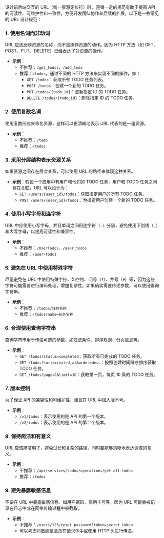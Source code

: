 设计前后端交互的 URL（统一资源定位符）时，遵循一定的规范有助于提高 API 的可读性、可维护性和一致性，方便开发团队协作和后续的扩展。以下是一些常见的 URL 设计规范：

### 1. 使用名词而非动词
URL 应该反映资源的名称，而不是操作资源的动作。因为 HTTP 方法（如 GET、POST、PUT、DELETE）已经表达了对资源的操作。
- **示例**：
    - 不推荐：`/get_todos`、`/add_todo`
    - 推荐：`/todos`，通过不同的 HTTP 方法来实现不同的操作，如：
        - `GET /todos`：获取所有 TODO 任务列表。
        - `POST /todos`：创建一个新的 TODO 任务。
        - `PUT /todos/{todo_id}`：更新指定 ID 的 TODO 任务。
        - `DELETE /todos/{todo_id}`：删除指定 ID 的 TODO 任务。

### 2. 使用复数名词
使用复数形式来命名资源，这样可以更清晰地表示 URL 代表的是一组资源。
- **示例**：
    - 不推荐：`/todo`
    - 推荐：`/todos`

### 3. 采用分层结构表示资源关系
如果资源之间存在层次关系，可以使用 URL 的路径来体现这种关系。
- **示例**：假设一个应用中有用户和他们的 TODO 任务，用户和 TODO 任务之间存在关联，URL 可以设计为：
    - `GET /users/{user_id}/todos`：获取指定用户的所有 TODO 任务。
    - `POST /users/{user_id}/todos`：为指定用户创建一个新的 TODO 任务。

### 4. 使用小写字母和连字符
URL 中应使用小写字母，并且单词之间用连字符（`-`）分隔，避免使用下划线（`_`）和大写字母，以提高可读性和兼容性。
- **示例**：
    - 不推荐：`/UserTodos`、`/user_todos`
    - 推荐：`/user-todos`

### 5. 避免在 URL 中使用特殊字符
尽量避免在 URL 中使用特殊字符，如空格、问号（`?`）、井号（`#`）等，因为这些字符可能需要进行编码处理，增加复杂性。如果确实需要传递参数，可以使用查询字符串。
- **示例**：
    - 不推荐：`/todos/任务名称`
    - 推荐：`/todos?name=任务名称`

### 6. 合理使用查询字符串
查询字符串用于传递可选的参数，如过滤条件、排序规则、分页信息等。
- **示例**：
    - `GET /todos?status=completed`：获取所有已完成的 TODO 任务。
    - `GET /todos?sort=created_at&order=desc`：按照创建时间降序排序获取 TODO 任务。
    - `GET /todos?page=1&limit=10`：获取第一页，每页 10 条的 TODO 任务。

### 7. 版本控制
为了保证 API 的兼容性和可维护性，建议在 URL 中加入版本号。
- **示例**：
    - `/v1/todos`：表示使用的是 API 的第一个版本。
    - `/v2/todos`：表示使用的是 API 的第二个版本。

### 8. 保持简洁和有意义
URL 应该简洁明了，避免过长和复杂的路径，同时要能够清晰地表达资源的含义。
- **示例**：
    - 不推荐：`/api/services/todos/operations/get-all-todos`
    - 推荐：`/todos`

### 9. 避免暴露敏感信息
不要在 URL 中暴露敏感信息，如用户密码、信用卡号等，因为 URL 可能会被记录在日志中或在网络传输过程中被截取。
- **示例**：
    - 不推荐：`/users/123/reset_password?token=secret_token`
    - 可以考虑将敏感信息放在请求体中或使用 HTTP 头进行传递。 